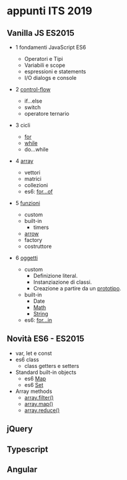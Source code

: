 # appunti ITS 2019


##  Vanilla JS ES2015

* 1 fondamenti JavaScript ES6
    * Operatori e Tipi
    * Variabili e scope
    * espressioni e statements
    * I/O dialogs e console
  
* 2 [control-flow](L1_05_Control_flow.md)
  * if...else
  * switch
  * operatore ternario

* 3 cicli
  * [for](L1_03_for_loop.md)
  * [while](L1_04_while_loop.md)
  * do...while

* 4 [array](L1_08_Array.md)
  * vettori
  * matrici
  * collezioni
  * es6: [for...of ](L1_12_forof.md) 

* 5 [funzioni](L1_07_Functions.md)
  * custom
  * built-in
    * timers
  * [arrow](L1_11_ArrowFunctions.md)
  * factory
  * costruttore
  
* 6 [oggetti](L1_09_00_Object.md)
  * custom
    * Definizione literal. 
    * Instanziazione di classi. 
    * Creazione a partire da un [prototipo](L1_09_00_ClassiPrototipi.md).  
  * built-in
    * Date
    * [Math](L1_09_01_MathObject.md)
    * [String](L1_09_02_StringObject.md)
  * es6: [for...in](L1_13_forin.md)  

## Novità ES6 - ES2015

* var, let e const
* es6 class
  * class getters e setters
* Standard built-in objects
  * es6 [Map](https://developer.mozilla.org/it/docs/Web/JavaScript/Reference/Global_Objects/Map)
  * es6 [Set](https://developer.mozilla.org/it/docs/Web/JavaScript/Reference/Global_Objects/Set)
* Array methods
  * [array.filter()](https://developer.mozilla.org/en-US/docs/Web/JavaScript/Reference/Global_Objects/Array/filter)
  * [array.map()](https://developer.mozilla.org/en-US/docs/Web/JavaScript/Reference/Global_Objects/Array/map)
  * [array.reduce()](https://developer.mozilla.org/en-US/docs/Web/JavaScript/Reference/Global_Objects/Array/Reduce)

## jQuery

## Typescript

## Angular